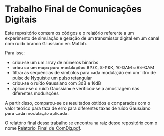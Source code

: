 # Trabalho Final de Comunicações Digitais

Este repositório comtem os códigos e o relatório referente a um experimento de simulação e geração de um transmissor digital em um canal com ruído branco Gaussiano em Matlab.

Para isso:

- criou-se um um array de números binários
- criou-se um mapa para modulações BPSK, 8-PSK, 16-QAM e 64-QAM
- filtrar as sequências de símbolos para cada modulação em um filtro de pulso de Nyquist e um pulso retangular
- criou-se o ruído Gaussiano com 3dB e 10dB
- aplicou-se o ruído Gaussiano e verificou-se a amostragem nas diferentes modulações

A partir disso, comparou-se os resultados obtidos e comparados com o valor teórico para taxa de erro para diferentes taxas de ruído Gaussiano para cada modulação aplicada.

O relatório final desse trabalho se encontra na raiz desse repositório com o nome [Relatorio_Final_de_ComDig.pdf](Relatorio_Final_de_ComDig.pdf).
